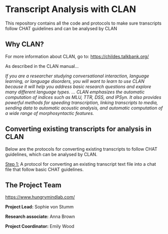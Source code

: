# Transcript Analysis with CLAN
This repository contains all the code and protocols to make sure transcripts follow CHAT guidelines and can be analysed by CLAN 

## Why CLAN? 
For more information about CLAN, go to: https://childes.talkbank.org/

As described in the CLAN manual... 

*If you are a researcher studying conversational interaction, language learning, or language disorders, you will want to learn to use CLAN because it will help you address basic research questions and explore many different language types. ... CLAN emphasizes the automatic computation of indices such as MLU, TTR, DSS, and IPSyn.  It also provides powerful methods for speeding transcription, linking transcripts to media, sending data to automatic acoustic analysis, and automatic computation of a wide range of morphosyntactic features.* 

## Converting existing transcripts for analysis in CLAN ##

Below are the protocols for converting existing transcripts to follow CHAT guidelines, which can be analysed by CLAN. 

[Step 1:](https://github.com/annabrown2/TranscriptAnalysis_WithCLAN/blob/main/STEP1.md) A protocol for converting an existing transcript text file into a chat file that follow basic CHAT guidelines.  


## The Project Team 

https://www.hungrymindlab.com/

**Project Lead:** Sophie von Stumm

**Research associate:** Anna Brown

**Project Coordinator:** Emily Wood
